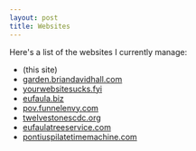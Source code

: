 ```yaml
---
layout: post
title: Websites
---
```


Here's a list of the websites I currently manage:

- (this site)
- [garden.briandavidhall.com](https://garden.briandavidhall.com/)
- [yourwebsitesucks.fyi](https://yourwebsitesucks.fyi/)
- [eufaula.biz](https://eufaula.biz/)
- [pov.funnelenvy.com](https://pov.funnelenvy.com/)
- [twelvestonescdc.org](https://twelvestonescdc.org/)
- [eufaulatreeservice.com](https://eufaulatreeservice.com/)
- [pontiuspilatetimemachine.com](https://pontiuspilatetimemachine.com/)
